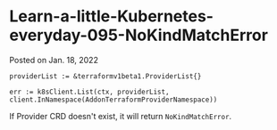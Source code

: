 # Learn-a-little-Kubernetes-everyday-095-NoKindMatchError

Posted on Jan. 18, 2022


```
providerList := &terraformv1beta1.ProviderList{}

err := k8sClient.List(ctx, providerList, client.InNamespace(AddonTerraformProviderNamespace))
```

If Provider CRD doesn't exist, it will return `NoKindMatchError`.


